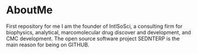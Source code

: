 # AboutMe
First repository for me
I am the founder of IntlSoSci, a consulting firm for biophysics, analytical, marcomolecular drug discover and development, and CMC development.
The open source software project SEDNTERP is the main reason for being on GITHUB.
